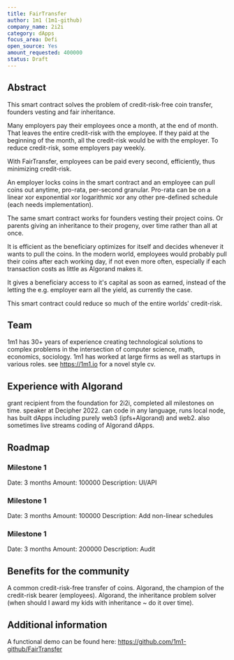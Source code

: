 ```yaml
---
title: FairTransfer
author: 1m1 (1m1-github)
company_name: 2i2i
category: dApps
focus_area: Defi
open_source: Yes
amount_requested: 400000
status: Draft
---
```


## Abstract
This smart contract solves the problem of credit-risk-free coin transfer, founders vesting and fair inheritance.

Many employers pay their employees once a month, at the end of month. That leaves the entire credit-risk with the employee. If they paid at the beginning of the month, all the credit-risk would be with the employer. To reduce credit-risk, some employers pay weekly.

With FairTransfer, employees can be paid every second, efficiently, thus minimizing credit-risk.

An employer locks coins in the smart contract and an employee can pull coins out anytime, pro-rata, per-second granular. Pro-rata can be on a linear xor exponential xor logarithmic xor any other pre-defined schedule (each needs implementation).

The same smart contract works for founders vesting their project coins. Or parents giving an inheritance to their progeny, over time rather than all at once.

It is efficient as the beneficiary optimizes for itself and decides whenever it wants to pull the coins.
In the modern world, employees would probably pull their coins after each working day, if not even more often, especially if each transaction costs as little as Algorand makes it.

It gives a beneficiary access to it's capital as soon as earned, instead of the letting the e.g. employer earn all the yield, as currently the case.

This smart contract could reduce so much of the entire worlds' credit-risk.

## Team
1m1 has 30+ years of experience creating technological solutions to complex problems in the intersection of computer science, math, economics, sociology. 1m1 has worked at large firms as well as startups in various roles. see https://1m1.io for a novel style cv.

## Experience with Algorand
grant recipient from the foundation for 2i2i, completed all milestones on time. speaker at Decipher 2022. can code in any language, runs local node, has built dApps including purely web3 (ipfs+Algorand) and web2. also sometimes live streams coding of Algorand dApps.

## Roadmap

### Milestone 1
Date: 3 months
Amount: 100000
Description: UI/API

### Milestone 1
Date: 3 months
Amount: 100000
Description: Add non-linear schedules

### Milestone 1
Date: 3 months
Amount: 200000
Description: Audit

## Benefits for the community
A common credit-risk-free transfer of coins. Algorand, the champion of the credit-risk bearer (employees). Algorand, the inheritance problem solver (when should I award my kids with inheritance ~ do it over time).

## Additional information
A functional demo can be found here: https://github.com/1m1-github/FairTransfer